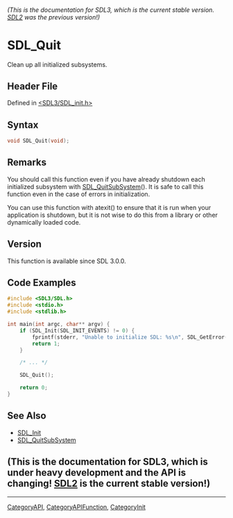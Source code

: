 ###### (This is the documentation for SDL3, which is the current stable version. [SDL2](https://wiki.libsdl.org/SDL2/) was the previous version!)
# SDL_Quit

Clean up all initialized subsystems.

## Header File

Defined in [<SDL3/SDL_init.h>](https://github.com/libsdl-org/SDL/blob/main/include/SDL3/SDL_init.h)

## Syntax

```c
void SDL_Quit(void);
```

## Remarks

You should call this function even if you have already shutdown each
initialized subsystem with [SDL_QuitSubSystem](SDL_QuitSubSystem)(). It is
safe to call this function even in the case of errors in initialization.

You can use this function with atexit() to ensure that it is run when your
application is shutdown, but it is not wise to do this from a library or
other dynamically loaded code.

## Version

This function is available since SDL 3.0.0.

## Code Examples

```c
#include <SDL3/SDL.h>
#include <stdio.h>
#include <stdlib.h>

int main(int argc, char** argv) {
    if (SDL_Init(SDL_INIT_EVENTS) != 0) {
        fprintf(stderr, "Unable to initialize SDL: %s\n", SDL_GetError());
        return 1;
    }

    /* ... */

    SDL_Quit();

    return 0;
}
```

## See Also

- [SDL_Init](SDL_Init)
- [SDL_QuitSubSystem](SDL_QuitSubSystem)


## (This is the documentation for SDL3, which is under heavy development and the API is changing! [SDL2](https://wiki.libsdl.org/SDL2/) is the current stable version!)



----
[CategoryAPI](CategoryAPI), [CategoryAPIFunction](CategoryAPIFunction), [CategoryInit](CategoryInit)

